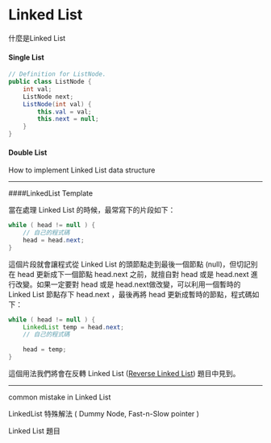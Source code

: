 
# Linked List

什麼是Linked List


#### Single List
```java
// Definition for ListNode.
public class ListNode {
    int val;
    ListNode next;
    ListNode(int val) {
        this.val = val;
        this.next = null;
    }
}
```
#### Double List


How to implement Linked List data structure

- - - 
####LinkedList Template

當在處理 Linked List 的時候，最常寫下的片段如下：

```java
while ( head != null ) {
    // 自己的程式碼
    head = head.next;
}
```

這個片段就會讓程式從 Linked List 的頭節點走到最後一個節點 (null)，但切記別在 head 更新成下一個節點 head.next 之前，就擅自對 head 或是 head.next 進行改變。如果一定要對 head 或是 head.next做改變，可以利用一個暫時的 Linked List 節點存下 head.next ，最後再將 head 更新成暫時的節點，程式碼如下：

```java
while ( head != null ) {
    LinkedList temp = head.next;
    // 自己的程式碼
    
    head = temp;
}
```
這個用法我們將會在反轉 Linked List ([Reverse Linked List](/linked_list/)) 題目中見到。
- - -
common mistake in Linked List

LinkedList 特殊解法 ( Dummy Node, Fast-n-Slow pointer )

Linked List 題目
